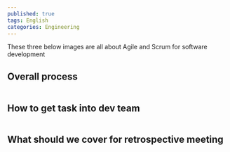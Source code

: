 ```yaml
---
published: true
tags: English
categories: Engineering
---
```

These three below images are all about Agile and Scrum for software development

## Overall process
<center>
	<img src="{{site.baseurl}}/images/scrum.jpg" alt="" />
</center>

## How to get task into dev team
<center>
	<img src="{{site.baseurl}}/images/KoloTree-Final-02.png" alt="" />
</center>

## What should we cover for retrospective meeting
<center>
	<img src="{{site.baseurl}}/images/scrum-retrospective-meeting.png" alt=""/> 
<center>

